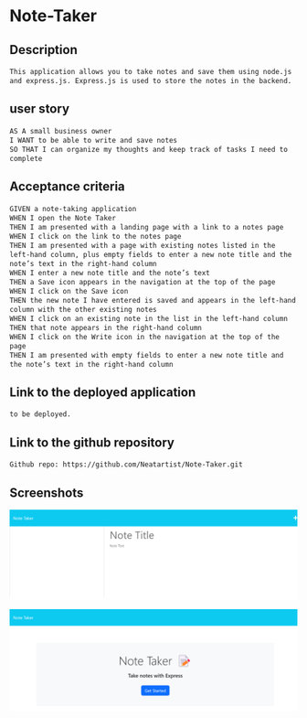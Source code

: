 # Note-Taker
## Description  
```
This application allows you to take notes and save them using node.js and express.js. Express.js is used to store the notes in the backend.
```
## user story
```
AS A small business owner
I WANT to be able to write and save notes
SO THAT I can organize my thoughts and keep track of tasks I need to complete
```
## Acceptance criteria 
```
GIVEN a note-taking application
WHEN I open the Note Taker
THEN I am presented with a landing page with a link to a notes page
WHEN I click on the link to the notes page
THEN I am presented with a page with existing notes listed in the left-hand column, plus empty fields to enter a new note title and the note’s text in the right-hand column
WHEN I enter a new note title and the note’s text
THEN a Save icon appears in the navigation at the top of the page
WHEN I click on the Save icon
THEN the new note I have entered is saved and appears in the left-hand column with the other existing notes
WHEN I click on an existing note in the list in the left-hand column
THEN that note appears in the right-hand column
WHEN I click on the Write icon in the navigation at the top of the page
THEN I am presented with empty fields to enter a new note title and the note’s text in the right-hand column
```
## Link to the deployed application
```
to be deployed.
```
## Link to the github repository
```
Github repo: https://github.com/Neatartist/Note-Taker.git 
```
## Screenshots

![Alt text](public/assets/images/_C__Users_jvank_Documents_UCF_homework_Note-Taker_public_notes.html.png)

![Alt text](public/assets/images/_C__Users_jvank_Documents_UCF_homework_Note-Taker_public_index.html.png)